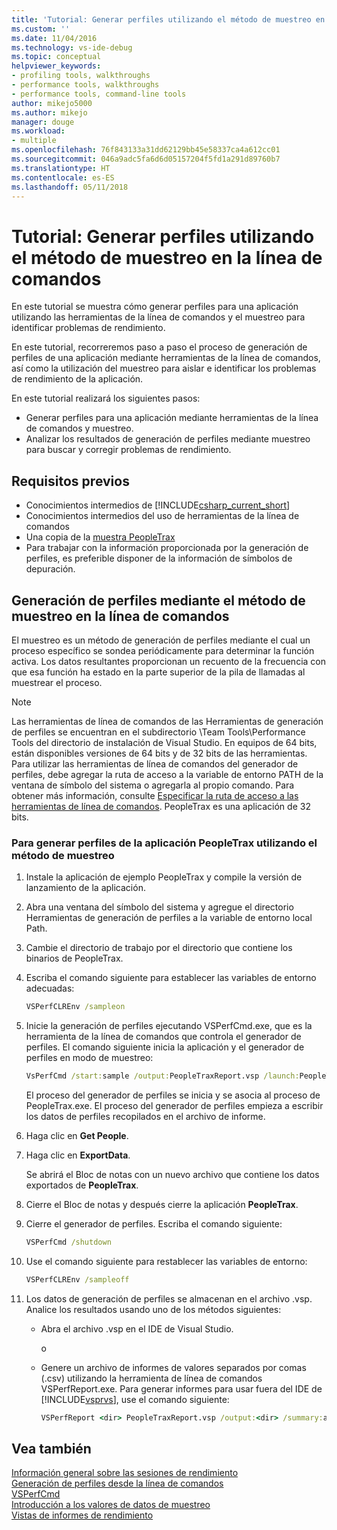 ```yaml
---
title: 'Tutorial: Generar perfiles utilizando el método de muestreo en la línea de comandos | Microsoft Docs'
ms.custom: ''
ms.date: 11/04/2016
ms.technology: vs-ide-debug
ms.topic: conceptual
helpviewer_keywords:
- profiling tools, walkthroughs
- performance tools, walkthroughs
- performance tools, command-line tools
author: mikejo5000
ms.author: mikejo
manager: douge
ms.workload:
- multiple
ms.openlocfilehash: 76f843133a31dd62129bb45e58337ca4a612cc01
ms.sourcegitcommit: 046a9adc5fa6d6d05157204f5fd1a291d89760b7
ms.translationtype: HT
ms.contentlocale: es-ES
ms.lasthandoff: 05/11/2018
---
```

# <a name="walkthrough-command-line-profiling-using-sampling"></a>Tutorial: Generar perfiles utilizando el método de muestreo en la línea de comandos

En este tutorial se muestra cómo generar perfiles para una aplicación utilizando las herramientas de la línea de comandos y el muestreo para identificar problemas de rendimiento.

En este tutorial, recorreremos paso a paso el proceso de generación de perfiles de una aplicación mediante herramientas de la línea de comandos, así como la utilización del muestreo para aislar e identificar los problemas de rendimiento de la aplicación.

En este tutorial realizará los siguientes pasos:

- Generar perfiles para una aplicación mediante herramientas de la línea de comandos y muestreo.
- Analizar los resultados de generación de perfiles mediante muestreo para buscar y corregir problemas de rendimiento.

## <a name="prerequisites"></a>Requisitos previos

- Conocimientos intermedios de [!INCLUDE[csharp_current_short](../misc/includes/csharp_current_short_md.md)]
- Conocimientos intermedios del uso de herramientas de la línea de comandos
- Una copia de la [muestra PeopleTrax](../profiling/peopletrax-sample-profiling-tools.md)
- Para trabajar con la información proporcionada por la generación de perfiles, es preferible disponer de la información de símbolos de depuración.

## <a name="command-line-profiling-using-the-sampling-method"></a>Generación de perfiles mediante el método de muestreo en la línea de comandos

El muestreo es un método de generación de perfiles mediante el cual un proceso específico se sondea periódicamente para determinar la función activa. Los datos resultantes proporcionan un recuento de la frecuencia con que esa función ha estado en la parte superior de la pila de llamadas al muestrear el proceso.

> [!NOTE]
> Las herramientas de línea de comandos de las Herramientas de generación de perfiles se encuentran en el subdirectorio \Team Tools\Performance Tools del directorio de instalación de Visual Studio. En equipos de 64 bits, están disponibles versiones de 64 bits y de 32 bits de las herramientas. Para utilizar las herramientas de línea de comandos del generador de perfiles, debe agregar la ruta de acceso a la variable de entorno PATH de la ventana de símbolo del sistema o agregarla al propio comando. Para obtener más información, consulte [Especificar la ruta de acceso a las herramientas de línea de comandos](../profiling/specifying-the-path-to-profiling-tools-command-line-tools.md). PeopleTrax es una aplicación de 32 bits.

### <a name="to-profile-the-peopletrax-application-by-using-the-sampling-method"></a>Para generar perfiles de la aplicación PeopleTrax utilizando el método de muestreo

1. Instale la aplicación de ejemplo PeopleTrax y compile la versión de lanzamiento de la aplicación.

2. Abra una ventana del símbolo del sistema y agregue el directorio Herramientas de generación de perfiles a la variable de entorno local Path.

3. Cambie el directorio de trabajo por el directorio que contiene los binarios de PeopleTrax.

4. Escriba el comando siguiente para establecer las variables de entorno adecuadas:

    ```cmd
    VSPerfCLREnv /sampleon
    ```

5. Inicie la generación de perfiles ejecutando VSPerfCmd.exe, que es la herramienta de la línea de comandos que controla el generador de perfiles. El comando siguiente inicia la aplicación y el generador de perfiles en modo de muestreo:

    ```cmd
    VsPerfCmd /start:sample /output:PeopleTraxReport.vsp /launch:PeopleTrax.exe
    ```

     El proceso del generador de perfiles se inicia y se asocia al proceso de PeopleTrax.exe. El proceso del generador de perfiles empieza a escribir los datos de perfiles recopilados en el archivo de informe.

6. Haga clic en **Get People**.

7. Haga clic en **ExportData**.

     Se abrirá el Bloc de notas con un nuevo archivo que contiene los datos exportados de **PeopleTrax**.

8. Cierre el Bloc de notas y después cierre la aplicación **PeopleTrax**.

9. Cierre el generador de perfiles. Escriba el comando siguiente:

    ```cmd
    VSPerfCmd /shutdown
    ```

10. Use el comando siguiente para restablecer las variables de entorno:

    ```cmd
    VSPerfCLREnv /sampleoff
    ```

11. Los datos de generación de perfiles se almacenan en el archivo .vsp. Analice los resultados usando uno de los métodos siguientes:

    - Abra el archivo .vsp en el IDE de Visual Studio.

         o

    - Genere un archivo de informes de valores separados por comas (.csv) utilizando la herramienta de línea de comandos VSPerfReport.exe. Para generar informes para usar fuera del IDE de [!INCLUDE[vsprvs](../code-quality/includes/vsprvs_md.md)], use el comando siguiente:

        ```cmd
        VSPerfReport <dir> PeopleTraxReport.vsp /output:<dir> /summary:all
        ```

## <a name="see-also"></a>Vea también

[Información general sobre las sesiones de rendimiento](../profiling/performance-session-overview.md)  
[Generación de perfiles desde la línea de comandos](../profiling/using-the-profiling-tools-from-the-command-line.md)  
[VSPerfCmd](../profiling/vsperfcmd.md)  
[Introducción a los valores de datos de muestreo](../profiling/understanding-sampling-data-values.md)  
[Vistas de informes de rendimiento](../profiling/performance-report-views.md)